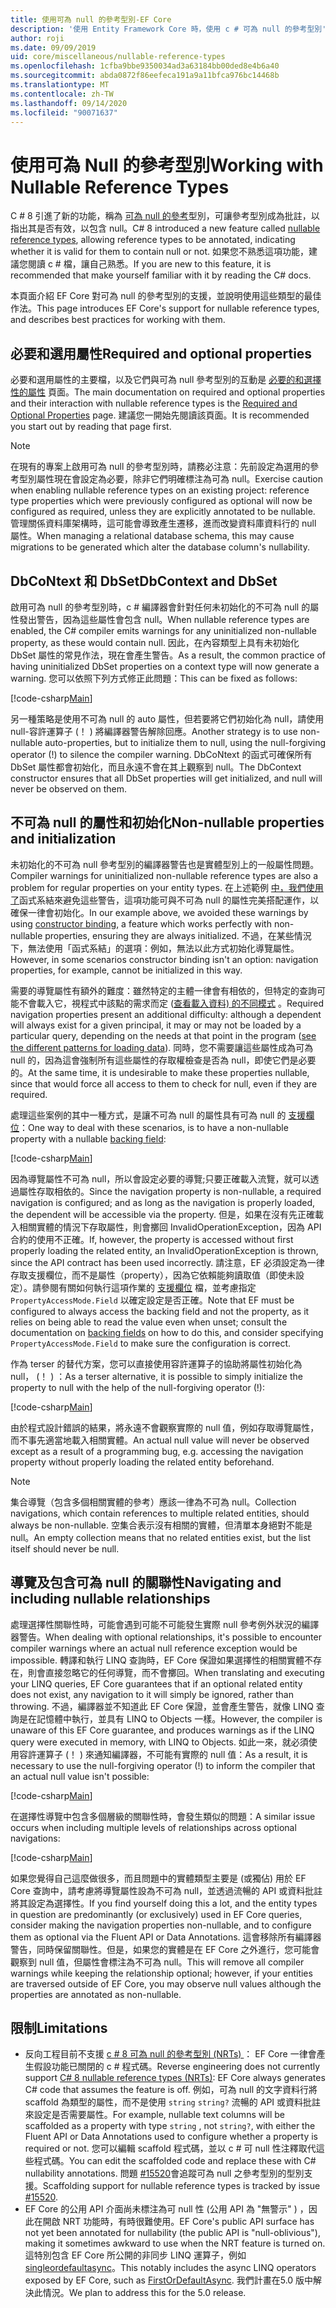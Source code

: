 ```yaml
---
title: 使用可為 null 的參考型別-EF Core
description: '使用 Entity Framework Core 時，使用 c # 可為 null 的參考型別'
author: roji
ms.date: 09/09/2019
uid: core/miscellaneous/nullable-reference-types
ms.openlocfilehash: 1cfba9bbe9350034ad3a63184bb00ded8e4b6a40
ms.sourcegitcommit: abda0872f86eefeca191a9a11bfca976bc14468b
ms.translationtype: MT
ms.contentlocale: zh-TW
ms.lasthandoff: 09/14/2020
ms.locfileid: "90071637"
---
```

# <a name="working-with-nullable-reference-types"></a><span data-ttu-id="de466-103">使用可為 Null 的參考型別</span><span class="sxs-lookup"><span data-stu-id="de466-103">Working with Nullable Reference Types</span></span>

<span data-ttu-id="de466-104">C # 8 引進了新的功能，稱為 [可為 null 的參考](/dotnet/csharp/tutorials/nullable-reference-types)型別，可讓參考型別成為批註，以指出其是否有效，以包含 null。</span><span class="sxs-lookup"><span data-stu-id="de466-104">C# 8 introduced a new feature called [nullable reference types](/dotnet/csharp/tutorials/nullable-reference-types), allowing reference types to be annotated, indicating whether it is valid for them to contain null or not.</span></span> <span data-ttu-id="de466-105">如果您不熟悉這項功能，建議您閱讀 c # 檔，讓自己熟悉。</span><span class="sxs-lookup"><span data-stu-id="de466-105">If you are new to this feature, it is recommended that make yourself familiar with it by reading the C# docs.</span></span>

<span data-ttu-id="de466-106">本頁面介紹 EF Core 對可為 null 的參考型別的支援，並說明使用這些類型的最佳作法。</span><span class="sxs-lookup"><span data-stu-id="de466-106">This page introduces EF Core's support for nullable reference types, and describes best practices for working with them.</span></span>

## <a name="required-and-optional-properties"></a><span data-ttu-id="de466-107">必要和選用屬性</span><span class="sxs-lookup"><span data-stu-id="de466-107">Required and optional properties</span></span>

<span data-ttu-id="de466-108">必要和選用屬性的主要檔，以及它們與可為 null 參考型別的互動是 [必要的和選擇性的屬性](xref:core/modeling/entity-properties#required-and-optional-properties) 頁面。</span><span class="sxs-lookup"><span data-stu-id="de466-108">The main documentation on required and optional properties and their interaction with nullable reference types is the [Required and Optional Properties](xref:core/modeling/entity-properties#required-and-optional-properties) page.</span></span> <span data-ttu-id="de466-109">建議您一開始先閱讀該頁面。</span><span class="sxs-lookup"><span data-stu-id="de466-109">It is recommended you start out by reading that page first.</span></span>

> [!NOTE]
> <span data-ttu-id="de466-110">在現有的專案上啟用可為 null 的參考型別時，請務必注意：先前設定為選用的參考型別屬性現在會設定為必要，除非它們明確標注為可為 null。</span><span class="sxs-lookup"><span data-stu-id="de466-110">Exercise caution when enabling nullable reference types on an existing project: reference type properties which were previously configured as optional will now be configured as required, unless they are explicitly annotated to be nullable.</span></span> <span data-ttu-id="de466-111">管理關係資料庫架構時，這可能會導致產生遷移，進而改變資料庫資料行的 null 屬性。</span><span class="sxs-lookup"><span data-stu-id="de466-111">When managing a relational database schema, this may cause migrations to be generated which alter the database column's nullability.</span></span>

## <a name="dbcontext-and-dbset"></a><span data-ttu-id="de466-112">DbCoNtext 和 DbSet</span><span class="sxs-lookup"><span data-stu-id="de466-112">DbContext and DbSet</span></span>

<span data-ttu-id="de466-113">啟用可為 null 的參考型別時，c # 編譯器會針對任何未初始化的不可為 null 的屬性發出警告，因為這些屬性會包含 null。</span><span class="sxs-lookup"><span data-stu-id="de466-113">When nullable reference types are enabled, the C# compiler emits warnings for any uninitialized non-nullable property, as these would contain null.</span></span> <span data-ttu-id="de466-114">因此，在內容類型上具有未初始化 DbSet 屬性的常見作法，現在會產生警告。</span><span class="sxs-lookup"><span data-stu-id="de466-114">As a result, the common practice of having uninitialized DbSet properties on a context type will now generate a warning.</span></span> <span data-ttu-id="de466-115">您可以依照下列方式修正此問題：</span><span class="sxs-lookup"><span data-stu-id="de466-115">This can be fixed as follows:</span></span>

[!code-csharp[Main](../../../samples/core/Miscellaneous/NullableReferenceTypes/NullableReferenceTypesContext.cs?name=Context&highlight=3-4)]

<span data-ttu-id="de466-116">另一種策略是使用不可為 null 的 auto 屬性，但若要將它們初始化為 null，請使用 null-容許運算子 (！ ) 將編譯器警告解除回應。</span><span class="sxs-lookup"><span data-stu-id="de466-116">Another strategy is to use non-nullable auto-properties, but to initialize them to null, using the null-forgiving operator (!) to silence the compiler warning.</span></span> <span data-ttu-id="de466-117">DbCoNtext 的函式可確保所有 DbSet 屬性都會初始化，而且永遠不會在其上觀察到 null。</span><span class="sxs-lookup"><span data-stu-id="de466-117">The DbContext constructor ensures that all DbSet properties will get initialized, and null will never be observed on them.</span></span>

## <a name="non-nullable-properties-and-initialization"></a><span data-ttu-id="de466-118">不可為 null 的屬性和初始化</span><span class="sxs-lookup"><span data-stu-id="de466-118">Non-nullable properties and initialization</span></span>

<span data-ttu-id="de466-119">未初始化的不可為 null 參考型別的編譯器警告也是實體型別上的一般屬性問題。</span><span class="sxs-lookup"><span data-stu-id="de466-119">Compiler warnings for uninitialized non-nullable reference types are also a problem for regular properties on your entity types.</span></span> <span data-ttu-id="de466-120">在上述範例 [中，我們使用了](xref:core/modeling/constructors)函式系結來避免這些警告，這項功能可與不可為 null 的屬性完美搭配運作，以確保一律會初始化。</span><span class="sxs-lookup"><span data-stu-id="de466-120">In our example above, we avoided these warnings by using [constructor binding](xref:core/modeling/constructors), a feature which works perfectly with non-nullable properties, ensuring they are always initialized.</span></span> <span data-ttu-id="de466-121">不過，在某些情況下，無法使用「函式系結」的選項：例如，無法以此方式初始化導覽屬性。</span><span class="sxs-lookup"><span data-stu-id="de466-121">However, in some scenarios constructor binding isn't an option: navigation properties, for example, cannot be initialized in this way.</span></span>

<span data-ttu-id="de466-122">需要的導覽屬性有額外的難度：雖然特定的主體一律會有相依的，但特定的查詢可能不會載入它，視程式中該點的需求而定 ([查看載入資料) 的不同模式](xref:core/querying/related-data) 。</span><span class="sxs-lookup"><span data-stu-id="de466-122">Required navigation properties present an additional difficulty: although a dependent will always exist for a given principal, it may or may not be loaded by a particular query, depending on the needs at that point in the program ([see the different patterns for loading data](xref:core/querying/related-data)).</span></span> <span data-ttu-id="de466-123">同時，您不需要讓這些屬性成為可為 null 的，因為這會強制所有這些屬性的存取權檢查是否為 null，即使它們是必要的。</span><span class="sxs-lookup"><span data-stu-id="de466-123">At the same time, it is undesirable to make these properties nullable, since that would force all access to them to check for null, even if they are required.</span></span>

<span data-ttu-id="de466-124">處理這些案例的其中一種方式，是讓不可為 null 的屬性具有可為 null 的 [支援欄位](xref:core/modeling/backing-field)：</span><span class="sxs-lookup"><span data-stu-id="de466-124">One way to deal with these scenarios, is to have a non-nullable property with a nullable [backing field](xref:core/modeling/backing-field):</span></span>

[!code-csharp[Main](../../../samples/core/Miscellaneous/NullableReferenceTypes/Order.cs?range=10-17)]

<span data-ttu-id="de466-125">因為導覽屬性不可為 null，所以會設定必要的導覽;只要正確載入流覽，就可以透過屬性存取相依的。</span><span class="sxs-lookup"><span data-stu-id="de466-125">Since the navigation property is non-nullable, a required navigation is configured; and as long as the navigation is properly loaded, the dependent will be accessible via the property.</span></span> <span data-ttu-id="de466-126">但是，如果在沒有先正確載入相關實體的情況下存取屬性，則會擲回 InvalidOperationException，因為 API 合約的使用不正確。</span><span class="sxs-lookup"><span data-stu-id="de466-126">If, however, the property is accessed without first properly loading the related entity, an InvalidOperationException is thrown, since the API contract has been used incorrectly.</span></span> <span data-ttu-id="de466-127">請注意，EF 必須設定為一律存取支援欄位，而不是屬性（property），因為它依賴能夠讀取值（即使未設定）。請參閱有關如何執行這項作業的 [支援欄位](xref:core/modeling/backing-field) 檔，並考慮指定 `PropertyAccessMode.Field` 以確定設定是否正確。</span><span class="sxs-lookup"><span data-stu-id="de466-127">Note that EF must be configured to always access the backing field and not the property, as it relies on being able to read the value even when unset; consult the documentation on [backing fields](xref:core/modeling/backing-field) on how to do this, and consider specifying `PropertyAccessMode.Field` to make sure the configuration is correct.</span></span>

<span data-ttu-id="de466-128">作為 terser 的替代方案，您可以直接使用容許運算子的協助將屬性初始化為 null， (！ ) ：</span><span class="sxs-lookup"><span data-stu-id="de466-128">As a terser alternative, it is possible to simply initialize the property to null with the help of the null-forgiving operator (!):</span></span>

[!code-csharp[Main](../../../samples/core/Miscellaneous/NullableReferenceTypes/Order.cs?range=19)]

<span data-ttu-id="de466-129">由於程式設計錯誤的結果，將永遠不會觀察實際的 null 值，例如存取導覽屬性，而不事先適當地載入相關實體。</span><span class="sxs-lookup"><span data-stu-id="de466-129">An actual null value will never be observed except as a result of a programming bug, e.g. accessing the navigation property without properly loading the related entity beforehand.</span></span>

> [!NOTE]
> <span data-ttu-id="de466-130">集合導覽（包含多個相關實體的參考）應該一律為不可為 null。</span><span class="sxs-lookup"><span data-stu-id="de466-130">Collection navigations, which contain references to multiple related entities, should always be non-nullable.</span></span> <span data-ttu-id="de466-131">空集合表示沒有相關的實體，但清單本身絕對不能是 null。</span><span class="sxs-lookup"><span data-stu-id="de466-131">An empty collection means that no related entities exist, but the list itself should never be null.</span></span>

## <a name="navigating-and-including-nullable-relationships"></a><span data-ttu-id="de466-132">導覽及包含可為 null 的關聯性</span><span class="sxs-lookup"><span data-stu-id="de466-132">Navigating and including nullable relationships</span></span>

<span data-ttu-id="de466-133">處理選擇性關聯性時，可能會遇到可能不可能發生實際 null 參考例外狀況的編譯器警告。</span><span class="sxs-lookup"><span data-stu-id="de466-133">When dealing with optional relationships, it's possible to encounter compiler warnings where an actual null reference exception would be impossible.</span></span> <span data-ttu-id="de466-134">轉譯和執行 LINQ 查詢時，EF Core 保證如果選擇性的相關實體不存在，則會直接忽略它的任何導覽，而不會擲回。</span><span class="sxs-lookup"><span data-stu-id="de466-134">When translating and executing your LINQ queries, EF Core guarantees that if an optional related entity does not exist, any navigation to it will simply be ignored, rather than throwing.</span></span> <span data-ttu-id="de466-135">不過，編譯器並不知道此 EF Core 保證，並會產生警告，就像 LINQ 查詢是在記憶體中執行，並具有 LINQ to Objects 一樣。</span><span class="sxs-lookup"><span data-stu-id="de466-135">However, the compiler is unaware of this EF Core guarantee, and produces warnings as if the LINQ query were executed in memory, with LINQ to Objects.</span></span> <span data-ttu-id="de466-136">如此一來，就必須使用容許運算子 (！ ) 來通知編譯器，不可能有實際的 null 值：</span><span class="sxs-lookup"><span data-stu-id="de466-136">As a result, it is necessary to use the null-forgiving operator (!) to inform the compiler that an actual null value isn't possible:</span></span>

[!code-csharp[Main](../../../samples/core/Miscellaneous/NullableReferenceTypes/Program.cs?range=46)]

<span data-ttu-id="de466-137">在選擇性導覽中包含多個層級的關聯性時，會發生類似的問題：</span><span class="sxs-lookup"><span data-stu-id="de466-137">A similar issue occurs when including multiple levels of relationships across optional navigations:</span></span>

[!code-csharp[Main](../../../samples/core/Miscellaneous/NullableReferenceTypes/Program.cs?range=36-39&highlight=2)]

<span data-ttu-id="de466-138">如果您覺得自己這麼做很多，而且問題中的實體類型主要是 (或獨佔) 用於 EF Core 查詢中，請考慮將導覽屬性設為不可為 null，並透過流暢的 API 或資料批註將其設定為選擇性。</span><span class="sxs-lookup"><span data-stu-id="de466-138">If you find yourself doing this a lot, and the entity types in question are predominantly (or exclusively) used in EF Core queries, consider making the navigation properties non-nullable, and to configure them as optional via the Fluent API or Data Annotations.</span></span> <span data-ttu-id="de466-139">這會移除所有編譯器警告，同時保留關聯性。但是，如果您的實體是在 EF Core 之外進行，您可能會觀察到 null 值，但屬性會標注為不可為 null。</span><span class="sxs-lookup"><span data-stu-id="de466-139">This will remove all compiler warnings while keeping the relationship optional; however, if your entities are traversed outside of EF Core, you may observe null values although the properties are annotated as non-nullable.</span></span>

## <a name="limitations"></a><span data-ttu-id="de466-140">限制</span><span class="sxs-lookup"><span data-stu-id="de466-140">Limitations</span></span>

* <span data-ttu-id="de466-141">反向工程目前不支援 [c # 8 可為 null 的參考型別 (NRTs) ](/dotnet/csharp/tutorials/nullable-reference-types)： EF Core 一律會產生假設功能已關閉的 c # 程式碼。</span><span class="sxs-lookup"><span data-stu-id="de466-141">Reverse engineering does not currently support [C# 8 nullable reference types (NRTs)](/dotnet/csharp/tutorials/nullable-reference-types): EF Core always generates C# code that assumes the feature is off.</span></span> <span data-ttu-id="de466-142">例如，可為 null 的文字資料行將 scaffold 為類型的屬性，而不是使用 `string` `string?` 流暢的 API 或資料批註來設定是否需要屬性。</span><span class="sxs-lookup"><span data-stu-id="de466-142">For example, nullable text columns will be scaffolded as a property with type `string` , not `string?`, with either the Fluent API or Data Annotations used to configure whether a property is required or not.</span></span> <span data-ttu-id="de466-143">您可以編輯 scaffold 程式碼，並以 c # 可 null 性注釋取代這些程式碼。</span><span class="sxs-lookup"><span data-stu-id="de466-143">You can edit the scaffolded code and replace these with C# nullability annotations.</span></span> <span data-ttu-id="de466-144">問題 [#15520](https://github.com/aspnet/EntityFrameworkCore/issues/15520)會追蹤可為 null 之參考型別的型別支援。</span><span class="sxs-lookup"><span data-stu-id="de466-144">Scaffolding support for nullable reference types is tracked by issue [#15520](https://github.com/aspnet/EntityFrameworkCore/issues/15520).</span></span>
* <span data-ttu-id="de466-145">EF Core 的公用 API 介面尚未標注為可 null 性 (公用 API 為 "無警示" ) ，因此在開啟 NRT 功能時，有時很難使用。</span><span class="sxs-lookup"><span data-stu-id="de466-145">EF Core's public API surface has not yet been annotated for nullability (the public API is "null-oblivious"), making it sometimes awkward to use when the NRT feature is turned on.</span></span> <span data-ttu-id="de466-146">這特別包含 EF Core 所公開的非同步 LINQ 運算子，例如 [singleordefaultasync](/dotnet/api/microsoft.entityframeworkcore.entityframeworkqueryableextensions.firstordefaultasync#Microsoft_EntityFrameworkCore_EntityFrameworkQueryableExtensions_FirstOrDefaultAsync__1_System_Linq_IQueryable___0__System_Linq_Expressions_Expression_System_Func___0_System_Boolean___System_Threading_CancellationToken_)。</span><span class="sxs-lookup"><span data-stu-id="de466-146">This notably includes the async LINQ operators exposed by EF Core, such as [FirstOrDefaultAsync](/dotnet/api/microsoft.entityframeworkcore.entityframeworkqueryableextensions.firstordefaultasync#Microsoft_EntityFrameworkCore_EntityFrameworkQueryableExtensions_FirstOrDefaultAsync__1_System_Linq_IQueryable___0__System_Linq_Expressions_Expression_System_Func___0_System_Boolean___System_Threading_CancellationToken_).</span></span> <span data-ttu-id="de466-147">我們計畫在5.0 版中解決此情況。</span><span class="sxs-lookup"><span data-stu-id="de466-147">We plan to address this for the 5.0 release.</span></span>
